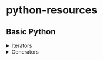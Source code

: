 # python-resources

## Basic Python

<details>
  <summary>Iterators</summary>

- When we write `for` loop, it internally calls **`iter()`** on the container object.
- The **`iter()`** function returns an **`iterator`** object.
- The **`iterator`** object has a **`__next__()`** method that returns the next item in the container.
- The **`__next__()`** method is called repeatedly until it raises **`StopIteration`** exception, which tells the **`for`** loop to stop iterating.

```python
>>> s = 'abc'
>>> it = iter(s)
>>> it
<str_iterator object at 0x10c90e650>
>>> next(it)
'a'
>>> next(it)
'b'
>>> next(it)
'c'
>>> next(it)
Traceback (most recent call last):
  File "<stdin>", line 1, in <module>
    next(it)
StopIteration
```

- To add `iterator` behaviour to a class, refer to [the sample code](./01_iterator.py)

</details>

<details>
  <summary>Generators</summary>

- **`Generators`** are a simple and powerful tool for creating `iterators`.
- They are written like regular functions but use the **`yield`** statement whenever they want to return data.
- Each time **`next()`** is called on it, the generator resumes where it left off (it remembers all the data values and which statement was last executed).
- When it terminates, it raises **`StopIteration`** exception.

```python
>>> def reverse(data):
...    for index in range(len(data)-1, -1, -1):
...        yield data[index]
>>>
>>> for char in reverse('golf'):
...    print(char)
f
l
o
g
```

> Anything that can be done with generators can also be done with class-based iterators as described in the previous section. 
>
> What makes generators so compact is that the `__iter__()` and `__next__()` methods are created automatically.

- [sample generator code](./02_generator.py)

- List comprehension:

```python
>>> [x**2 for x in range(10)] # list comprehension
[0, 1, 4, 9, 16, 25, 36, 49, 64, 81]
>>> (x**2 for x in range(10)) # list comprehension
<generator object <genexpr> at 0x10c90e650>
```

- To convert a generator to a list, use the `list()` function.
- `all()` and `any()` functions can be used to check if all or any of the elements in a generator are true.

```python
>>> list((x**2 for x in range(10)))
[0, 1, 4, 9, 16, 25, 36, 49, 64, 81]
>>> all((x**2>0 for x in range(10)))
True
```

- `all((...generator))` and `any((...generator))` can also be used with `all([...list])` and `any([...list])`.

- But, generators will be more efficient than lists when the condition is more complex and the list is very long.

</details>


